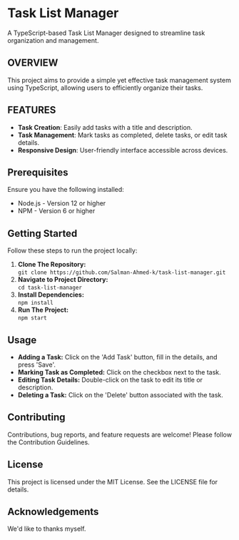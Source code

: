 # Task List Manager
A TypeScript-based Task List Manager designed to streamline task organization and management.

## OVERVIEW
This project aims to provide a simple yet effective task management system using TypeScript, allowing users to efficiently organize their tasks.

## FEATURES
- **Task Creation**: Easily add tasks with a title and description.
- **Task Management**: Mark tasks as completed, delete tasks, or edit task details.
- **Responsive Design**: User-friendly interface accessible across devices.

## Prerequisites
Ensure you have the following installed:
- Node.js - Version 12 or higher
- NPM - Version 6 or higher

## Getting Started
Follow these steps to run the project locally:

1. **Clone The Repository:**<br/>
   ``git clone https://github.com/Salman-Ahmed-k/task-list-manager.git``
2. **Navigate to Project Directory:**<br/>
   ``cd task-list-manager``
3. **Install Dependencies:**<br/>
   ``npm install``
4. **Run The Project:**<br/>
   ``npm start``

## Usage
- **Adding a Task:** Click on the 'Add Task' button, fill in the details, and press 'Save'.
- **Marking Task as Completed:** Click on the checkbox next to the task.
- **Editing Task Details:** Double-click on the task to edit its title or description.
- **Deleting a Task:** Click on the 'Delete' button associated with the task.

## Contributing
Contributions, bug reports, and feature requests are welcome! Please follow the Contribution Guidelines.

## License
This project is licensed under the MIT License. See the LICENSE file for details.

## Acknowledgements
We'd like to thanks myself.






